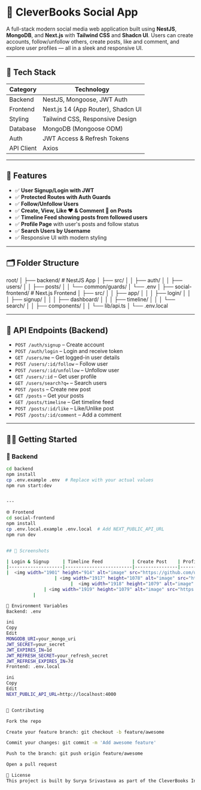 # 📘 CleverBooks Social App

A full-stack modern social media web application built using **NestJS**, **MongoDB**, and **Next.js** with **Tailwind CSS** and **Shadcn UI**. Users can create accounts, follow/unfollow others, create posts, like and comment, and explore user profiles — all in a sleek and responsive UI.

---

## 🔧 Tech Stack

| Category        | Technology                         |
|----------------|-------------------------------------|
| Backend         | NestJS, Mongoose, JWT Auth          |
| Frontend        | Next.js 14 (App Router), Shadcn UI  |
| Styling         | Tailwind CSS, Responsive Design     |
| Database        | MongoDB (Mongoose ODM)              |
| Auth            | JWT Access & Refresh Tokens         |
| API Client      | Axios                               |

---

## 🚀 Features

- ✅ **User Signup/Login with JWT**
- ✅ **Protected Routes with Auth Guards**
- ✅ **Follow/Unfollow Users**
- ✅ **Create, View, Like ❤️ & Comment 💬 on Posts**
- ✅ **Timeline Feed showing posts from followed users**
- ✅ **Profile Page** with user's posts and follow status
- ✅ **Search Users by Username**
- ✅ Responsive UI with modern styling

---

## 🗂️ Folder Structure

root/
│
├── backend/ # NestJS App
│ ├── src/
│ │ ├── auth/
│ │ ├── users/
│ │ ├── posts/
│ │ └── common/guards/
│ └── .env
│
├── social-frontend/ # Next.js Frontend
│ ├── src/
│ │ ├── app/
│ │ │ ├── login/
│ │ │ ├── signup/
│ │ │ ├── dashboard/
│ │ │ ├── timeline/
│ │ │ └── search/
│ │ ├── components/
│ │ └── lib/api.ts
│ └── .env.local


---

## 🧪 API Endpoints (Backend)

- `POST /auth/signup` – Create account
- `POST /auth/login` – Login and receive token
- `GET /users/me` – Get logged-in user details
- `POST /users/:id/follow` – Follow user
- `POST /users/:id/unfollow` – Unfollow user
- `GET /users/:id` – Get user profile
- `GET /users/search?q=` – Search users
- `POST /posts` – Create new post
- `GET /posts` – Get your posts
- `GET /posts/timeline` – Get timeline feed
- `POST /posts/:id/like` – Like/Unlike post
- `POST /posts/:id/comment` – Add a comment

---

## 🧑‍💻 Getting Started

### 🐳 Backend

```bash
cd backend
npm install
cp .env.example .env  # Replace with your actual values
npm run start:dev


---

🌐 Frontend
cd social-frontend
npm install
cp .env.local.example .env.local  # Add NEXT_PUBLIC_API_URL
npm run dev


## 📸 Screenshots

| Login & Signup     | Timeline Feed           | Create Post    | Profile   |
|--------------------|-------------------------|----------------|-----------|
|  <img width="1901" height="914" alt="image" src="https://github.com/user-attachments/assets/1db00c7f-056b-43d4-a336-339825c1e9ef" />
                  | <img width="1917" height="1078" alt="image" src="https://github.com/user-attachments/assets/3e6ca3e6-b82d-4069-8dcd-6a1de3ea391e" />
                        |  <img width="1918" height="1079" alt="image" src="https://github.com/user-attachments/assets/28047746-04ef-4b7a-b8ec-bc85112f1ddc" />
              | <img width="1919" height="1079" alt="image" src="https://github.com/user-attachments/assets/e3830cc2-e295-4b10-9c61-0f25ff21a26a" />
          |

🔐 Environment Variables
Backend: .env

ini
Copy
Edit
MONGODB_URI=your_mongo_uri
JWT_SECRET=your_secret
JWT_EXPIRES_IN=1d
JWT_REFRESH_SECRET=your_refresh_secret
JWT_REFRESH_EXPIRES_IN=7d
Frontend: .env.local

ini
Copy
Edit
NEXT_PUBLIC_API_URL=http://localhost:4000


🤝 Contributing

Fork the repo

Create your feature branch: git checkout -b feature/awesome

Commit your changes: git commit -m 'Add awesome feature'

Push to the branch: git push origin feature/awesome

Open a pull request

📄 License
This project is built by Surya Srivastava as part of the CleverBooks Internship Assignment. All rights reserved © 2025.
